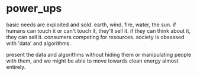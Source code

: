 # power_ups
basic needs are exploited and sold. earth, wind, fire, water, the sun. if humans can touch it or can't touch it, they'll sell it. if they can think about it, they can sell it. consumers competing for resources. society is obsessed with 'data' and algorithms.

present the data and algorithms without hiding them or manipulating people with them, and we might be able to move towards clean energy almost entirely.
